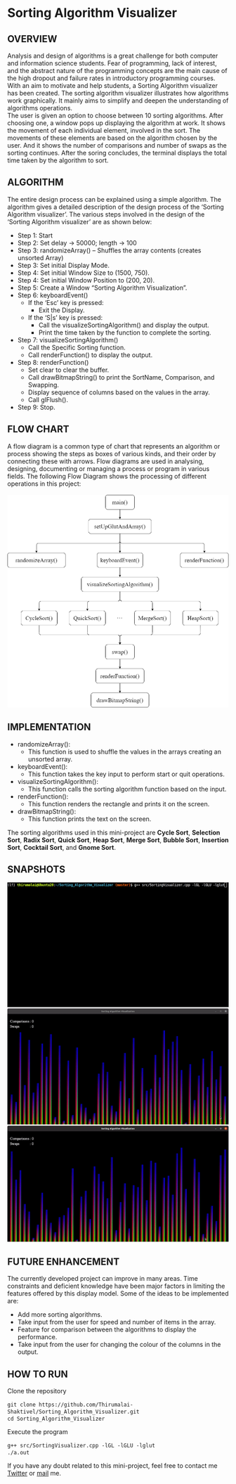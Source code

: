 
# Sorting Algorithm Visualizer
## OVERVIEW
Analysis and design of algorithms is a great challenge for both computer and information science students. Fear of programming, lack of interest, and the abstract nature of the programming concepts are the main cause of the high dropout and failure rates in introductory programming courses. With an aim to motivate and help students, a Sorting Algorithm visualizer has been created. The sorting algorithm visualizer illustrates how algorithms work graphically. It mainly aims to simplify and deepen the understanding of algorithms operations.    
The user is given an option to choose between 10 sorting algorithms. After choosing one, a window pops up displaying the algorithm at work. It shows the movement of each individual element, involved in the sort. The movements of these elements are based on the algorithm chosen by the user. And it shows the number of comparisons and number of swaps as the sorting continues. After the soring concludes, the terminal displays the total time taken by the algorithm to sort.
## ALGORITHM
The entire design process can be explained using a simple algorithm. The algorithm gives a detailed description of the design process of the ‘Sorting Algorithm visualizer’. The various steps involved in the design of the ‘Sorting Algorithm visualizer’ are as shown below:
- Step 1: Start
- Step 2: Set delay → 50000; length → 100
- Step 3: randomizeArray() – Shuffles the array contents (creates unsorted Array)
- Step 3: Set initial Display Mode.
- Step 4: Set initial Window Size to (1500, 750).
- Step 4: Set initial Window Position to (200, 20).
- Step 5: Create a Window “Sorting Algorithm Visualization”.
- Step 6: keyboardEvent()
    - If the ‘Esc’ key is pressed:
      - Exit the Display.
    - If the ‘S|s’ key is pressed:
      - Call the visualizeSortingAlgorithm() and display the output.
      - Print the time taken by the function to complete the sorting.
- Step 7: visualizeSortingAlgorithm()
    - Call the Specific Sorting function.
    - Call renderFunction() to display the output.
- Step 8: renderFunction()
    - Set clear to clear the buffer.
    - Call drawBitmapString() to print the SortName, Comparison, and Swapping.
    - Display sequence of columns based on the values in the array.
    - Call glFlush().
- Step 9: Stop.
## FLOW CHART
A flow diagram is a common type of chart that represents an algorithm or process showing the steps as boxes of various kinds, and their order by connecting these with arrows. Flow diagrams are used in analysing, designing, documenting or managing a process or program in various fields. The following Flow Diagram shows the processing of different operations in this project:<br>  
<img src="Snapshots/FlowChart.png" alt="Flow Chart" width="600px">
## IMPLEMENTATION
- randomizeArray():
  - This function is used to shuffle the values in the arrays creating an unsorted array.
- keyboardEvent():
  - This function takes the key input to perform start or quit operations.
- visualizeSortingAlgorithm():
  - This function calls the sorting algorithm function based on the input.
- renderFunction():
  - This function renders the rectangle and prints it on the screen.
- drawBitmapString():
  - This function prints the text on the screen.

The sorting algorithms used in this mini-project are **Cycle Sort**, **Selection Sort**, **Radix Sort**, **Quick Sort**, **Heap Sort**, **Merge Sort**, **Bubble Sort**, **Insertion Sort**, **Cocktail Sort**, and **Gnome Sort**.
## SNAPSHOTS
<img src="Snapshots/Output_1.gif" alt="Output 1" width="723px">
<img src="Snapshots/Output_2.gif" alt="Output 2">
<img src="Snapshots/Output_3.gif" alt="Output 3">

## FUTURE ENHANCEMENT
The currently developed project can improve in many areas. Time constraints and deficient knowledge have been major factors in limiting the features offered by this display model.
Some of the ideas to be implemented are:
- Add more sorting algorithms.
- Take input from the user for speed and number of items in the array.
- Feature for comparison between the algorithms to display the performance.
- Take input from the user for changing the colour of the columns in the output.
## HOW TO RUN
Clone the repository
```console
git clone https://github.com/Thirumalai-Shaktivel/Sorting_Algorithm_Visualizer.git
cd Sorting_Algorithm_Visualizer
```
Execute the program
```console
g++ src/SortingVisualizer.cpp -lGL -lGLU -lglut
./a.out
```
If you have any doubt related to this mini-project, feel free to contact me [Twitter](https://twitter.com/sh0ck_thi) or [mail](mailto:thirumalaishaktivel@gmail.com) me.
